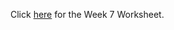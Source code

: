 Click <a href="https://drive.google.com/file/d/1Un4X1bzfuGp0fMz1ApnC1u2_CvO8oh3h/view?usp=sharing">here</a> for the Week 7 Worksheet. 